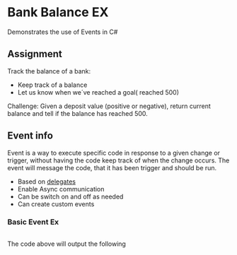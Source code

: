 # Bank Balance EX
Demonstrates the use of Events in C#

## Assignment
Track the balance of a bank: 

-	Keep track of a balance
-	Let us know when we´ve reached a goal( reached 500)
	
Challenge: 
Given a deposit value (positive or negative), return current balance and tell if the balance has reached 500.
	
	
## Event info
Event is a way to execute specific code in response to a given change or trigger, without having the code keep track of when the change occurs. The event will message the code, that it has been trigger and should be run.     

- Based on [delegates](../Delegate_shipping_ex)
- Enable Async communication
- Can be switch on and off as needed
- Can create custom events
### Basic Event Ex
```

```
The code above will output the following
```

```

